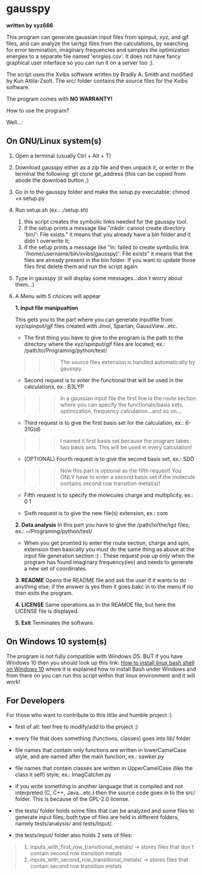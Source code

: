# gausspy

**written by xyz666**

This program can generate gaussian input files from spinput, xyz, and gjf files,
and can analyze the tar/tgz files from the calculations, by searching for error termination, 
imaginary frequencies and samples the optimization energies to a separate file named 'enrgies.csv'.
It does not have fancy graphical user interface so you can run it on a server too ;).

The script uses the Xvibs software written by Bradly A. Smith and modified by Kun Attila-Zsolt.
The src/ folder contains the source files for the Xvibs software.

The program comes with **NO WARRANTY!**

How to use the program? 

Well...:

## On GNU/Linux system(s)

1. Open a terminal (usually Ctrl + Alt + T)

2. Download gausspy either as a zip file and then unpack it, or enter in the terminal the following: git clone git_address (this can be copied from abode the download button ;)

3. Go in to the gausspy folder and make the setup.py executable: chmod +x setup.py

4. Run setup.sh (ex.: ./setup.sh)

	1. this script creates the symbolic links needed for the gausspy tool.
	2. if the setup prints a message like "mkdir: cannot create directory 'bin/': File exists." it means
	that you already have a bin folder and it didn`t overwrite it; 
	3. if the setup prints a message like "ln: failed to create symbolic link '/home/username/bin/xvibs(gausspy)': File
	exists" it means that the files are already present in the bin folder. If you want to update those files first 
	delete them and run the script again.

5. Type in gausspy (it will display some messages...don`t worry about them...)

6. A Menu with 5 choices will appear

	**1. Input file manipualtion**
	
	This gets you to the part where you can generate inputfile from xyz/spinput/gjf files created with Jmol, Spartan, GaussView...etc.
		
	- The first thing you have to give to the program is the path to the directory where the xyz/spinput/gjf files are located; ex.: /path/to/Programing/python/test/	
	>>>The source files extension is handled automatically by gausspy.
		
	- Second request is to enter the functional that will be used in the  calculations, ex.: B3LYP
	>>>In a gaussian input file the first line is the route section where you can specify the functionals/basis sets, optimization, frequency calculation...and so on...
		
	- Third request is to give the first basis set for the calculation, ex.: 6-31G(d)
	>>>I named it first basis set because the program takes two basis sets. This will be used in every calculation!

	- (OPTIONAL) Fourth request is to give the second basis set, ex.: SDD
	>>>Now this part is optional as the fifth request! You ONLY have to enter a second basis set if the molecule contains second row transition metal(s)!

	- Fifth request is to specify the molecules charge and multiplicity, ex.: 0 1

	- Sixth request is to give the new file(s) extension, ex.: com
		
	**2. Data analysis** 
	In this part you have to give the /path/to/the/tgz files; ex.: ~/Programing/python/test/
	
	- When you get promted to enter the route section, charge and spin, extension then basically you must do the same thing as above at the input file generation section :) . These request pop up only when the program has found imaginary frequency(ies) and needs to generate a new set of coordinates.

	 **3. README**
	 Opens the README file and ask the user if it wants to do anything else; if the answer is yes then it goes bakc in to the menu if no then exits the program.
	 
	 **4. LICENSE**
	 Same operations as in the REAMDE file, but here the LICENSE file is displayed.
	 
	 **5. Exit**
	 Terminates the software.
	 
## On Windows 10 system(s) 

The program is not fully compatible with Windows OS. BUT if you have Windows 10 then you should look up this 
  link: [How to install linux bash shell on Windows 10]( https://www.howtogeek.com/249966/how-to-install-and-use-the-linux-bash-shell-on-windows-10/) where it is explained how to install Bash under Windows and from there on you can run this script within that linux environment and it will work!
 
## For Developers

For those who want to contribute to this little and humble project :)
    
- first of all: feel free to modify/add to the project :)

- every file that does something (functions, classes) goes into lib/ folder

- file names that contain only functions are written in lowerCamelCase style, and are named after the main function, ex.: xawker.py

- file names that contain classes are written in UpperCamelCase (like the class it self) style, ex.: ImagCatcher.py

- if you write something in another language that is compiled and not interpreted (C, C++, Java...etc.) then the source
 code goes in to the src/ folder. This is because of the GPL-2.0 license.

- the tests/ folder holds some files that can be analyzed and some files to generate input files; both type of files are held in different folders, namely tests/analysis/ and tests/input/.

- the tests/input/ folder also holds 2 sets of files:
> 1. inputs_with_first_row_transitional_metals/ -> stores files that don`t contain second row transition metals
> 2. inputs_with_second_row_transitional_metals/ -> stores files that contain second row transition metals

